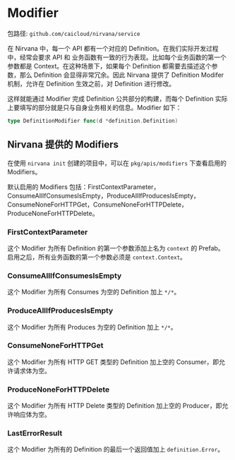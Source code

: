 # Modifier

包路径: `github.com/caicloud/nirvana/service`

在 Nirvana 中，每一个 API 都有一个对应的 Definition。在我们实际开发过程中，经常会要求 API 和 业务函数有一致的行为表现。比如每个业务函数的第一个参数都是 Context。在这种场景下，如果每个 Definition 都需要去描述这个参数，那么 Definition 会显得非常冗余。因此 Nirvana 提供了 Definition Modifer 机制，允许在 Definition 生效之前，对 Definition 进行修改。

这样就能通过 Modifier 完成 Definition 公共部分的构建，而每个 Definition 实际上要填写的部分就是只与自身业务相关的信息。Modifier 如下：
```go
type DefinitionModifier func(d *definition.Definition)
```

## Nirvana 提供的 Modifiers

在使用 `nirvana init` 创建的项目中，可以在 `pkg/apis/modifiers` 下查看启用的 Modifiers。 

默认启用的 Modifiers 包括：FirstContextParameter，ConsumeAllIfConsumesIsEmpty，ProduceAllIfProducesIsEmpty，ConsumeNoneForHTTPGet，ConsumeNoneForHTTPDelete，ProduceNoneForHTTPDelete。

### FirstContextParameter

这个 Modifier 为所有 Definition 的第一个参数添加上名为 `context` 的 Prefab。启用之后，所有业务函数的第一个参数必须是 `context.Context`。

### ConsumeAllIfConsumesIsEmpty

这个 Modifier 为所有 Consumes 为空的 Definition 加上 `*/*`。

### ProduceAllIfProducesIsEmpty

这个 Modifier 为所有 Produces 为空的 Definition 加上 `*/*`。

### ConsumeNoneForHTTPGet

这个 Modifier 为所有 HTTP GET 类型的 Definition 加上空的 Consumer，即允许请求体为空。

### ProduceNoneForHTTPDelete

这个 Modifier 为所有 HTTP Delete 类型的 Definition 加上空的 Producer，即允许响应体为空。

### LastErrorResult

这个 Modifier 为所有的 Definition 的最后一个返回值加上 `definition.Error`。


